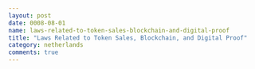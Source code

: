 ```yaml
---
layout: post
date: 0008-08-01
name: laws-related-to-token-sales-blockchain-and-digital-proof
title: "Laws Related to Token Sales, Blockchain, and Digital Proof"
category: netherlands
comments: true
---
```



